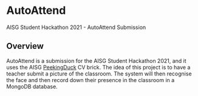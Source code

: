 # AutoAttend
AISG Student Hackathon 2021 - AutoAttend Submission


## Overview
AutoAttend is a submission for the AISG Student Hackathon 2021, and it uses the AISG [PeekingDuck](https://github.com/aimakerspace/PeekingDuck) CV brick. The idea of this project is to have a teacher submit a picture of the classroom. The system will then recognise the face and then record down their presence in the classroom in a MongoDB database.
